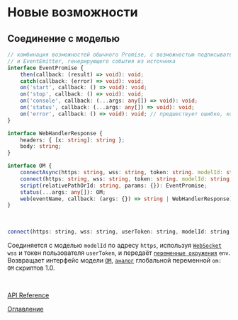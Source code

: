 # Новые возможности

## Соединение с моделью<a name="modelConnect"></a>

```ts
// комбинация возможностей обычного Promise, с возможностью подписываться на результат или ожидать с помощью await
// и EventEmitter, генерирующего события из источника
interface EventPromise {
    then(callback: (result) => void): void;
    catch(callback: (error) => void): void;
    on('start', callback: () => void): void;
    on('stop', callback: () => void): void;
    on('console', callback: (...args: any[]) => void): void;
    on('status', callback: (...args: any[]) => void): void;
    on('error', callback: () => void): void; // предшествует ошибке, которую можно поймать через catch
}

interface WebHandlerResponse {
    headers: { [x: string]: string };
    body: string;
}

interface OM {
	connectAsync(https: string, wss: string, token: string. modelId: string, env: Object): Promise<OM>;
	connect(https: string, wss: string, token: string. modelId: string, env: Object): OM;
	script(relativePathOrId: string, params: {}): EventPromise;
	status(...args: any[]): OM;
    web(eventName, callback: (args: {}) => string | WebHandlerResponse);
}
```

&nbsp;

```js
connect(https: string, wss: string, userToken: string, modelId: string, env: Object): OM
```
Соединяется с моделью `modelId` по адресу `https`, используя [`WebSocket`](https://ru.wikipedia.org/wiki/WebSocket) `wss` и токен пользователя `userToken`, и передаёт [`переменные окружения`](https://ru.wikipedia.org/wiki/%D0%9F%D0%B5%D1%80%D0%B5%D0%BC%D0%B5%D0%BD%D0%BD%D0%B0%D1%8F_%D1%81%D1%80%D0%B5%D0%B4%D1%8B) `env`. Возвращает интерфейс модели [`OM`](https://github.com/optimacros/scripts_documentation/blob/main/API/API.md#OM), [`аналог`](https://github.com/optimacros/scripts_documentation/blob/main/appendix/constraints.md#singleModel) глобальной переменной `om: OM` скриптов 1.0.

&nbsp;

[API Reference](API.md)

[Оглавление](../README.md)